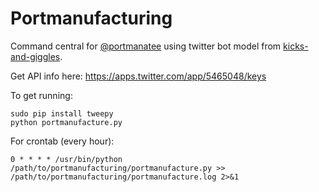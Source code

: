 Portmanufacturing
=================

Command central for [@portmanatee](https://twitter.com/portmanatee) using twitter bot model from [kicks-and-giggles](https://github.com/robincamille/kicks-and-giggles).

Get API info here: https://apps.twitter.com/app/5465048/keys

To get running:

    sudo pip install tweepy
    python portmanufacture.py

For crontab (every hour):

    0 * * * * /usr/bin/python /path/to/portmanufacturing/portmanufacture.py >> /path/to/portmanufacturing/portmanufacture.log 2>&1
